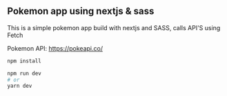 ## Pokemon app using nextjs & sass

This is a simple pokemon app build with nextjs and SASS, calls API'S using Fetch

​Pokemon API: https://pokeapi.co/

```bash
npm install

npm run dev
# or
yarn dev
```
